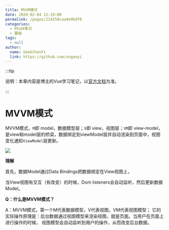 ```yaml
---
title: MVVM模式
date: 2020-02-04 12:19:00
permalink: /pages/114158caa9e96df0
categories: 
  - 《Vue》笔记
  - 基础
tags: 
  - null
author: 
  name: GeekChenYi
  link: https://github.com/xugaoyi
---
```

:::tip

说明：本章内容是博主的Vue学习笔记，以[官方文档](https://cn.vuejs.org/v2/guide/)为准。

:::



# MVVM模式

MVVM模式，`M`即 model，数据模型层；`V`即 view，视图层；`VM`即 view-model，是view和model层的桥梁，数据绑定到viewModel层并自动渲染到页面中，视图变化通知`ViewModel`层更新。
<!-- more -->
![](https://cdn.jsdelivr.net/gh/xugaoyi/image_store/blog/20200204123438.png)

**理解**

首先，数据Model通过Data Bindings把数据绑定在View视图上，

当View视图有交互（有改变）的时候，Dom listeners会自动监听，然后更新数据Model。





**Q：什么是MVVM模式？**

A：MVVM模式，第一个M代表数据模型，V代表视图，VM代表视图模型；
它的实际操作原理是：后台数据通过视图模型来渲染视图，就是页面。当用户在页面上进行操作的时候，
视图模型会自动监听到用户的操作，从而改变后台数据。

